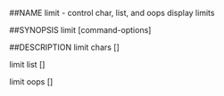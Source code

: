 ##NAME
  limit - control char, list, and oops display limits

##SYNOPSIS
  limit <command> [command-options]

##DESCRIPTION
  limit chars [<item-count>]

  limit list [<item-count>]

  limit oops [<item-count>]
